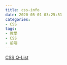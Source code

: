 ```yaml
---
title: css-info
date: 2020-05-01 03:25:51
categories:
- CSS
tags:
- 教學
- CSS
- 前端
---
```


[CSS Q-List](/css-qlist)